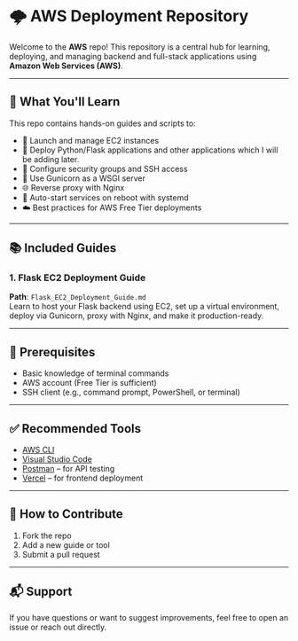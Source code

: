 # 🌩️ AWS Deployment Repository

Welcome to the **AWS** repo! This repository is a central hub for learning, deploying, and managing backend and full-stack applications using **Amazon Web Services (AWS)**.

---

## 📌 What You'll Learn

This repo contains hands-on guides and scripts to:

- 🚀 Launch and manage EC2 instances  
- 🐍 Deploy Python/Flask applications and other applications which I will be adding later. 
- 🔐 Configure security groups and SSH access  
- 🐘 Use Gunicorn as a WSGI server  
- 🌐 Reverse proxy with Nginx  
- 🔄 Auto-start services on reboot with systemd  
- ☁️ Best practices for AWS Free Tier deployments  

---

## 📚 Included Guides

### 1. Flask EC2 Deployment Guide  
**Path**: `Flask_EC2_Deployment_Guide.md`  
Learn to host your Flask backend using EC2, set up a virtual environment, deploy via Gunicorn, proxy with Nginx, and make it production-ready.

---

## 🧰 Prerequisites

- Basic knowledge of terminal commands  
- AWS account (Free Tier is sufficient)  
- SSH client (e.g., command prompt, PowerShell, or terminal)  

---

## ✅ Recommended Tools

- [AWS CLI](https://docs.aws.amazon.com/cli/latest/userguide/install-cliv2.html)  
- [Visual Studio Code](https://code.visualstudio.com/)  
- [Postman](https://www.postman.com/) – for API testing  
- [Vercel](https://vercel.com/) – for frontend deployment  

---

## 🔧 How to Contribute

1. Fork the repo  
2. Add a new guide or tool  
3. Submit a pull request  

---

## 📬 Support

If you have questions or want to suggest improvements, feel free to open an issue or reach out directly.

